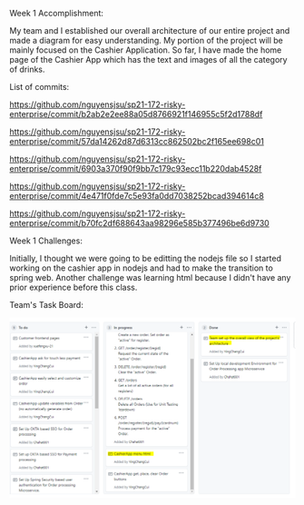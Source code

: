 Week 1 Accomplishment:

  My team and I established our overall architecture of our entire project and made a diagram for easy understanding. My portion of the project will be mainly focused
  on the Cashier Application. So far, I have made the home page of the Cashier App which has the text and images of all the category of drinks.
  
  List of commits:
  
  https://github.com/nguyensjsu/sp21-172-risky-enterprise/commit/b2ab2e2ee88a05d8766921f146955c5f2d1788df
  
  https://github.com/nguyensjsu/sp21-172-risky-enterprise/commit/57da14262d87d6313cc862502bc2f165ee698c01
  
  https://github.com/nguyensjsu/sp21-172-risky-enterprise/commit/6903a370f90f9bb7c179c93ecc11b220dab4528f
  
  https://github.com/nguyensjsu/sp21-172-risky-enterprise/commit/4e471f0fde7c5e93fa0dd7038252bcad394614c8
  
  https://github.com/nguyensjsu/sp21-172-risky-enterprise/commit/b70fc2df688643aa98296e585b377496be6d9730

Week 1 Challenges:

  Initially, I thought we were going to be editting the nodejs file so I started working on the cashier app in nodejs and had to make the transition to spring web. Another
  challenge was learning html because I didn't have any prior experience before this class. 

Team's Task Board:

![Card Image](../images/YingChang-Week1Card.PNG)
